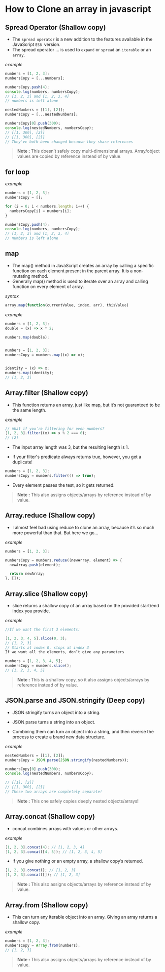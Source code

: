 # How to Clone an array in javascript

## Spread Operator (Shallow copy)
 - The `spread operator` is a new addition to the features available in the JavaScript `ES6 `version.
 - The spread operator ... is used to `expand` or `spread` an `iterable` or an `array`.

*example*
```js
numbers = [1, 2, 3];
numbersCopy = [...numbers];
```

```js
numbersCopy.push(4);
console.log(numbers, numbersCopy);
// [1, 2, 3] and [1, 2, 3, 4]
// numbers is left alone
```

```js
nestedNumbers = [[1], [2]];
numbersCopy = [...nestedNumbers];

numbersCopy[0].push(300);
console.log(nestedNumbers, numbersCopy);
// [[1, 300], [2]]
// [[1, 300], [2]]
// They've both been changed because they share references
```
> **Note :** This doesn’t safely copy multi-dimensional arrays. Array/object values are copied by reference instead of by value.

## for loop 

*example*

```js
numbers = [1, 2, 3];
numbersCopy = [];

for (i = 0; i < numbers.length; i++) {
  numbersCopy[i] = numbers[i];
}

numbersCopy.push(4);
console.log(numbers, numbersCopy);
// [1, 2, 3] and [1, 2, 3, 4]
// numbers is left alone

```

## map

- The map() method in JavaScript creates an array by calling a specific function on each element present in the parent array. It is a non-mutating method. 
- Generally map() method is used to iterate over an array and calling function on every element of array.
  
*syntax*
```js
array.map(function(currentValue, index, arr), thisValue)
```
*example*

```js
numbers = [1, 2, 3];
double = (x) => x * 2;

numbers.map(double);


numbers = [1, 2, 3];
numbersCopy = numbers.map((x) => x);


identity = (x) => x;
numbers.map(identity);
// [1, 2, 3]
```

## Array.filter (Shallow copy)

- This function returns an array, just like map, but it’s not guaranteed to be the same length.
  
*example*
```js
// What if you’re filtering for even numbers?
[1, 2, 3].filter((x) => x % 2 === 0);
// [2]
```
- The input array length was 3, but the resulting length is 1.

- If your filter's predicate always returns true, however, you get a duplicate!
```js
numbers = [1, 2, 3];
numbersCopy = numbers.filter(() => true);
```
- Every element passes the test, so it gets returned.

> **Note :** This also assigns objects/arrays by reference instead of by value.

## Array.reduce (Shallow copy)
- I almost feel bad using reduce to clone an array, because it’s so much more powerful than that. But here we go…

*example*

```js
numbers = [1, 2, 3];

numbersCopy = numbers.reduce((newArray, element) => {
  newArray.push(element);

  return newArray;
}, []);
```


## Array.slice (Shallow copy)

- slice returns a shallow copy of an array based on the provided start/end index you provide.

*example*

```js
//If we want the first 3 elements:

[1, 2, 3, 4, 5].slice(0, 3);
// [1, 2, 3]
// Starts at index 0, stops at index 3
If we want all the elements, don’t give any parameters

numbers = [1, 2, 3, 4, 5];
numbersCopy = numbers.slice();
// [1, 2, 3, 4, 5]
```

> **Note :** This is a shallow copy, so it also assigns objects/arrays by reference instead of by value.

## JSON.parse and JSON.stringify (Deep copy)
- JSON.stringify turns an object into a string.

- JSON.parse turns a string into an object.

- Combining them can turn an object into a string, and then reverse the process to create a brand new data structure.


*example*

```js
nestedNumbers = [[1], [2]];
numbersCopy = JSON.parse(JSON.stringify(nestedNumbers));

numbersCopy[0].push(300);
console.log(nestedNumbers, numbersCopy);

// [[1], [2]]
// [[1, 300], [2]]
// These two arrays are completely separate!
```
>**Note :** This one safely copies deeply nested objects/arrays!

## Array.concat (Shallow copy)

- concat combines arrays with values or other arrays.
  
*example*

```js
[1, 2, 3].concat(4); // [1, 2, 3, 4]
[1, 2, 3].concat([4, 5]); // [1, 2, 3, 4, 5]
```
- If you give nothing or an empty array, a shallow copy’s returned.

```js
[1, 2, 3].concat(); // [1, 2, 3]
[1, 2, 3].concat([]); // [1, 2, 3]
```

>**Note :** This also assigns objects/arrays by reference instead of by value.

## Array.from (Shallow copy)
- This can turn any iterable object into an array. Giving an array returns a shallow copy.

*example*
  
```js
numbers = [1, 2, 3];
numbersCopy = Array.from(numbers);
// [1, 2, 3]
```
> **Note :** This also assigns objects/arrays by reference instead of by value.